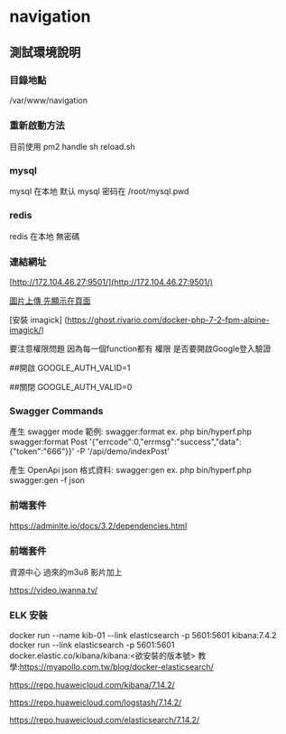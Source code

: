 # navigation

## 測試環境說明

### 目錄地點

/var/www/navigation

### 重新啟動方法
目前使用 pm2 handle 
sh reload.sh 

### mysql

mysql 在本地
默认 mysql 密码在 /root/mysql.pwd

### redis

redis 在本地
無密碼

### 連結網址

[http://172.104.46.27:9501/](http://172.104.46.27:9501/)


[圖片上傳 先顯示在頁面](https://www.raymondcamden.com/2013/10/01/MultiFile-Uploads-and-Multiple-Selects)

[安裝 imagick] (https://ghost.rivario.com/docker-php-7-2-fpm-alpine-imagick/)

要注意權限問題 因為每一個function都有 權限
是否要開啟Google登入驗證

##開啟
GOOGLE_AUTH_VALID=1

##關閉
GOOGLE_AUTH_VALID=0

### Swagger Commands
產生 swagger mode 範例: swagger:format
ex. php bin/hyperf.php swagger:format Post '{"errcode":0,"errmsg":"success","data":{"token":"666"}}' -P '/api/demo/indexPost'

產生 OpenApi json 格式資料: swagger:gen
ex. php bin/hyperf.php swagger:gen -f json

### 前端套件

https://adminlte.io/docs/3.2/dependencies.html

### 前端套件

資源中心 過來的m3u8 影片加上 

https://video.iwanna.tv/

### ELK 安裝

docker run --name kib-01 --link elasticsearch -p 5601:5601 kibana:7.4.2
docker run --link elasticsearch -p 5601:5601 docker.elastic.co/kibana/kibana:<欲安裝的版本號>
教學:https://myapollo.com.tw/blog/docker-elasticsearch/


https://repo.huaweicloud.com/kibana/7.14.2/

https://repo.huaweicloud.com/logstash/7.14.2/

https://repo.huaweicloud.com/elasticsearch/7.14.2/
